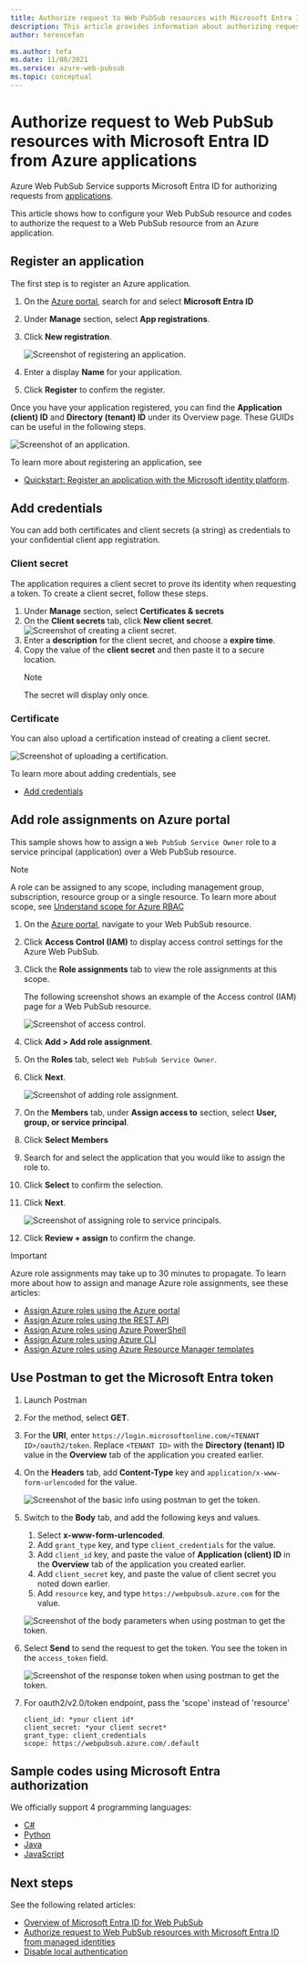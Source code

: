 ```yaml
---
title: Authorize request to Web PubSub resources with Microsoft Entra ID from applications
description: This article provides information about authorizing request to Web PubSub resources with Microsoft Entra ID from applications
author: terencefan

ms.author: tefa
ms.date: 11/08/2021
ms.service: azure-web-pubsub
ms.topic: conceptual
---
```


# Authorize request to Web PubSub resources with Microsoft Entra ID from Azure applications

Azure Web PubSub Service supports Microsoft Entra ID for authorizing requests from [applications](../active-directory/develop/app-objects-and-service-principals.md).

This article shows how to configure your Web PubSub resource and codes to authorize the request to a Web PubSub resource from an Azure application.

## Register an application

The first step is to register an Azure application.

1. On the [Azure portal](https://portal.azure.com/), search for and select **Microsoft Entra ID**
2. Under **Manage** section, select **App registrations**.
3. Click **New registration**.

   ![Screenshot of registering an application.](./media/howto-authorize-from-application/register-an-application.png)

4. Enter a display **Name** for your application.
5. Click **Register** to confirm the register.

Once you have your application registered, you can find the **Application (client) ID** and **Directory (tenant) ID** under its Overview page. These GUIDs can be useful in the following steps.

![Screenshot of an application.](./media/howto-authorize-from-application/application-overview.png)

To learn more about registering an application, see

- [Quickstart: Register an application with the Microsoft identity platform](../active-directory/develop/quickstart-register-app.md).

## Add credentials

You can add both certificates and client secrets (a string) as credentials to your confidential client app registration.

### Client secret

The application requires a client secret to prove its identity when requesting a token. To create a client secret, follow these steps.

1. Under **Manage** section, select **Certificates & secrets**
1. On the **Client secrets** tab, click **New client secret**.
   ![Screenshot of creating a client secret.](./media/howto-authorize-from-application/new-client-secret.png)
1. Enter a **description** for the client secret, and choose a **expire time**.
1. Copy the value of the **client secret** and then paste it to a secure location.
   > [!NOTE]
   > The secret will display only once.

### Certificate

You can also upload a certification instead of creating a client secret.

![Screenshot of uploading a certification.](./media/howto-authorize-from-application/upload-certificate.png)

To learn more about adding credentials, see

- [Add credentials](../active-directory/develop/quickstart-register-app.md#add-credentials)

## Add role assignments on Azure portal

This sample shows how to assign a `Web PubSub Service Owner` role to a service principal (application) over a Web PubSub resource.

> [!NOTE]
> A role can be assigned to any scope, including management group, subscription, resource group or a single resource. To learn more about scope, see [Understand scope for Azure RBAC](../role-based-access-control/scope-overview.md)

1. On the [Azure portal](https://portal.azure.com/), navigate to your Web PubSub resource.

1. Click **Access Control (IAM)** to display access control settings for the Azure Web PubSub.

1. Click the **Role assignments** tab to view the role assignments at this scope.

   The following screenshot shows an example of the Access control (IAM) page for a Web PubSub resource.

   ![Screenshot of access control.](./media/howto-authorize-from-application/access-control.png)

1. Click **Add > Add role assignment**.

1. On the **Roles** tab, select `Web PubSub Service Owner`.

1. Click **Next**.

   ![Screenshot of adding role assignment.](./media/howto-authorize-from-application/add-role-assignment.png)

1. On the **Members** tab, under **Assign access to** section, select **User, group, or service principal**.

1. Click **Select Members**

1. Search for and select the application that you would like to assign the role to.

1. Click **Select** to confirm the selection.

1. Click **Next**.

   ![Screenshot of assigning role to service principals.](./media/howto-authorize-from-application/assign-role-to-service-principals.png)

1. Click **Review + assign** to confirm the change.

> [!IMPORTANT]
> Azure role assignments may take up to 30 minutes to propagate.
> To learn more about how to assign and manage Azure role assignments, see these articles:

- [Assign Azure roles using the Azure portal](../role-based-access-control/role-assignments-portal.yml)
- [Assign Azure roles using the REST API](../role-based-access-control/role-assignments-rest.md)
- [Assign Azure roles using Azure PowerShell](../role-based-access-control/role-assignments-powershell.md)
- [Assign Azure roles using Azure CLI](../role-based-access-control/role-assignments-cli.md)
- [Assign Azure roles using Azure Resource Manager templates](../role-based-access-control/role-assignments-template.md)

## Use Postman to get the Microsoft Entra token

1. Launch Postman

2. For the method, select **GET**.

3. For the **URI**, enter `https://login.microsoftonline.com/<TENANT ID>/oauth2/token`. Replace `<TENANT ID>` with the **Directory (tenant) ID** value in the **Overview** tab of the application you created earlier.

4. On the **Headers** tab, add **Content-Type** key and `application/x-www-form-urlencoded` for the value.

   ![Screenshot of the basic info using postman to get the token.](./media/howto-authorize-from-application/get-azure-ad-token-using-postman.png)

5. Switch to the **Body** tab, and add the following keys and values.
   1. Select **x-www-form-urlencoded**.
   2. Add `grant_type` key, and type `client_credentials` for the value.
   3. Add `client_id` key, and paste the value of **Application (client) ID** in the **Overview** tab of the application you created earlier.
   4. Add `client_secret` key, and paste the value of client secret you noted down earlier.
   5. Add `resource` key, and type `https://webpubsub.azure.com` for the value.

   ![Screenshot of the body parameters when using postman to get the token.](./media/howto-authorize-from-application/get-azure-ad-token-using-postman-body.png)

6. Select **Send** to send the request to get the token. You see the token in the `access_token` field.

   ![Screenshot of the response token when using postman to get the token.](./media/howto-authorize-from-application/get-azure-ad-token-using-postman-response.png)

7. For oauth2/v2.0/token endpoint, pass the 'scope' instead of 'resource'

   ```
   client_id: *your client id*
   client_secret: *your client secret*
   grant_type: client_credentials
   scope: https://webpubsub.azure.com/.default
   ```

## Sample codes using Microsoft Entra authorization

We officially support 4 programming languages:

- [C#](./howto-create-serviceclient-with-net-and-azure-identity.md)
- [Python](./howto-create-serviceclient-with-python-and-azure-identity.md)
- [Java](./howto-create-serviceclient-with-java-and-azure-identity.md)
- [JavaScript](./howto-create-serviceclient-with-javascript-and-azure-identity.md)

## Next steps

See the following related articles:

- [Overview of Microsoft Entra ID for Web PubSub](concept-azure-ad-authorization.md)
- [Authorize request to Web PubSub resources with Microsoft Entra ID from managed identities](howto-authorize-from-managed-identity.md)
- [Disable local authentication](./howto-disable-local-auth.md)
